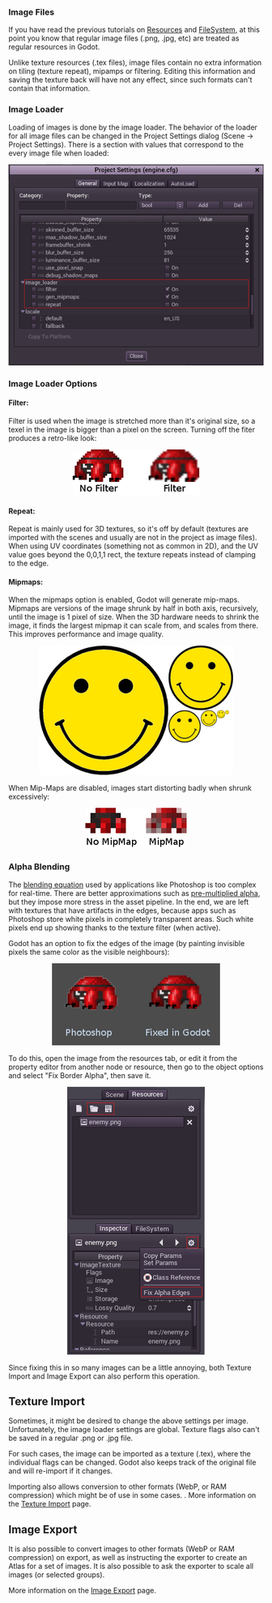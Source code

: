 ### Image Files

If you have read the previous tutorials on [Resources](tutorial_resources) and [FileSystem](tutorial_fs), at this point you know that regular image files (.png, .jpg, etc) are treated as regular resources in Godot.

Unlike texture resources (.tex files), image files contain no extra information on tiling (texture repeat), mipamps or filtering. Editing this information and saving the texture back will have not any effect, since such formats can't contain that information.

### Image Loader

Loading of images is done by the image loader. The behavior of the loader for all image files can be changed
in the Project Settings dialog (Scene -> Project Settings). There is a section with values that correspond to the every image file when loaded:

<p align="center"><img src="images/imgloader.png"/></p>

### Image Loader Options

#### Filter:

Filter is used when the image is stretched more than it's original size, so a texel in the image is bigger than a pixel on the screen. Turning off the fiter produces a retro-like look:

<p align="center"><img src="images/imagefilter.png"/></p>

#### Repeat:

Repeat is mainly used for 3D textures, so it's off by default (textures are imported with the scenes and usually are not in the project as image files). When using UV coordinates (something not as common in 2D), and the UV value goes beyond the 0,0,1,1 rect, the texture repeats instead of clamping to the edge.

#### Mipmaps:

When the mipmaps option is enabled, Godot will generate mip-maps. Mipmaps are versions of the image shrunk by half in both axis, recursively, until the image is 1 pixel of size. When the 3D hardware needs to shrink the image, it finds the largest mipmap it can scale from, and scales from there. This improves performance and image quality.

<p align="center"><img src="images/mipmaps.png"/></p>

When Mip-Maps are disabled, images start distorting badly when shrunk excessively:

<p align="center"><img src="images/imagemipmap.png"/></p>

### Alpha Blending

The [blending equation](http://en.wikipedia.org/wiki/Alpha_compositing) used by applications like Photoshop is too complex for real-time. There are better approximations such as [pre-multiplied alpha](http://blogs.msdn.com/b/shawnhar/archive/2009/11/06/premultiplied-alpha.aspx?Redirected=true), but they impose more stress in the asset pipeline. In the end, we are left with textures that have artifacts in the edges, because apps such as Photoshop store white pixels in completely transparent areas. Such white pixels end up showing thanks to the texture filter (when active).

Godot has an option to fix the edges of the image (by painting invisible pixels the same color as the visible neighbours):

<p align="center"><img src="images/fixedborder.png"></img></p> 

To do this, open the image from the resources tab, or edit it from the property editor from another node or resource, then go to the object options and select "Fix Border Alpha", then save it.

<p align="center"><img src="images/imagefixalpha.png"></img></p> 

Since fixing this in so many images can be a little annoying, both Texture Import and Image Export can also perform this operation. 

## Texture Import

Sometimes, it might be desired to change the above settings per image. Unfortunately, the image loader settings are global. Texture flags also can't be saved in a regular .png or .jpg file. 

For such cases, the image can be imported as a texture (.tex), where the individual flags can be changed. Godot also keeps track of the original file and will re-import if it changes.

Importing also allows conversion to other formats (WebP, or RAM compression) which might be of use in some cases.
.
More information on the [Texture Import](import_texture) page.

## Image Export

It is also possible to convert images to other formats (WebP or RAM compression) on export, as well as instructing the exporter to create an Atlas for a set of images. It is also possible to ask the exporter to scale all images (or selected groups).

More information on the [Image Export](export_images) page.
